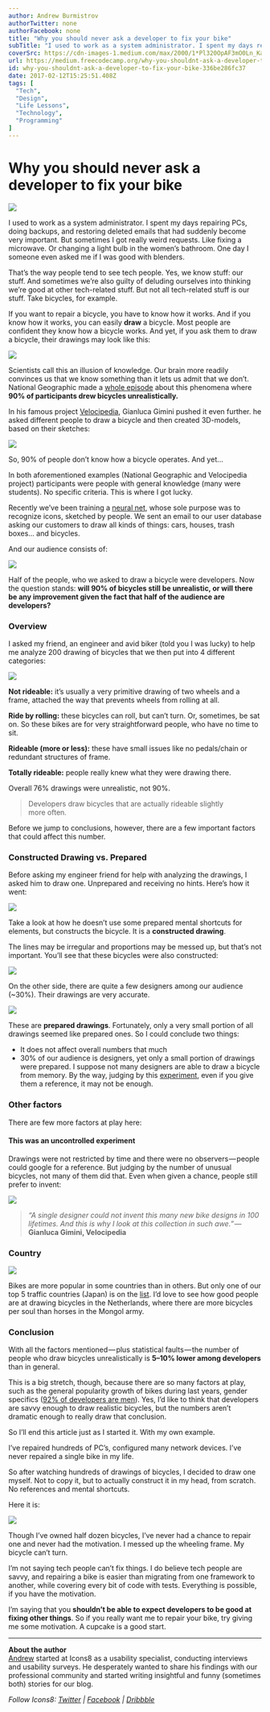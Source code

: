```yaml
---
author: Andrew Burmistrov
authorTwitter: none
authorFacebook: none
title: "Why you should never ask a developer to fix your bike"
subTitle: "I used to work as a system administrator. I spent my days repairing PCs, doing backups, and restoring deleted emails that had suddenly be..."
coverSrc: https://cdn-images-1.medium.com/max/2000/1*Pl320OpAF3mO0Ln_KaBqmA.jpeg
url: https://medium.freecodecamp.org/why-you-shouldnt-ask-a-developer-to-fix-your-bike-336be286fc37
id: why-you-shouldnt-ask-a-developer-to-fix-your-bike-336be286fc37
date: 2017-02-12T15:25:51.408Z
tags: [
  "Tech",
  "Design",
  "Life Lessons",
  "Technology",
  "Programming"
]
---
```

# Why you should never ask a developer to fix your bike







![](https://cdn-images-1.medium.com/max/2000/1*Pl320OpAF3mO0Ln_KaBqmA.jpeg)







I used to work as a system administrator. I spent my days repairing PCs, doing backups, and restoring deleted emails that had suddenly become very important. But sometimes I got really weird requests. Like fixing a microwave. Or changing a light bulb in the women’s bathroom. One day I someone even asked me if I was good with blenders.

That’s the way people tend to see tech people. Yes, we know stuff: our stuff. And sometimes we’re also guilty of deluding ourselves into thinking we’re good at other tech-related stuff. But not all tech-related stuff is our stuff. Take bicycles, for example.

If you want to repair a bicycle, you have to know how it works. And if you know how it works, you can easily **draw** a bicycle. Most people are confident they know how a bicycle works. And yet, if you ask them to draw a bicycle, their drawings may look like this:







![](https://cdn-images-1.medium.com/max/2000/0*3LFFumO8u7VyKlhc.png)







Scientists call this an illusion of knowledge. Our brain more readily convinces us that we know something than it lets us admit that we don’t. National Geographic made a [whole episode](http://www.dailymotion.com/video/x2aiyo7_what-you-dont-know-brain-games-episode-09_school) about this phenomena where **90% of participants drew bicycles unrealistically.**

In his famous project [Velocipedia](https://www.behance.net/gallery/35437979/Velocipedia), Gianluca Gimini pushed it even further. he asked different people to draw a bicycle and then created 3D-models, based on their sketches:



![](https://cdn-images-1.medium.com/max/1600/0*Xu87dF-p4VQiJUBM.png)



So, 90% of people don’t know how a bicycle operates. And yet…

In both aforementioned examples (National Geographic and Velocipedia project) participants were people with general knowledge (many were students). No specific criteria. This is where I got lucky.

Recently we’ve been training a [neural net](http://ai.icons8.com/), whose sole purpose was to recognize icons, sketched by people. We sent an email to our user database asking our customers to draw all kinds of things: cars, houses, trash boxes… and bicycles.

And our audience consists of:



![](https://cdn-images-1.medium.com/max/1600/0*6u-YsiKTNg06-mbJ.png)



Half of the people, who we asked to draw a bicycle were developers. Now the question stands: **will 90% of bicycles still be unrealistic, or will there be any improvement given the fact that half of the audience are developers?**

### Overview

I asked my friend, an engineer and avid biker (told you I was lucky) to help me analyze 200 drawing of bicycles that we then put into 4 different categories:



![](https://cdn-images-1.medium.com/max/1600/0*ZFKC57KLCwIOpsbg.png)



**Not rideable:** it’s usually a very primitive drawing of two wheels and a frame, attached the way that prevents wheels from rolling at all.

**Ride by rolling:** these bicycles can roll, but can’t turn. Or, sometimes, be sat on. So these bikes are for very straightforward people, who have no time to sit.

**Rideable (more or less):** these have small issues like no pedals/chain or redundant structures of frame.

**Totally rideable:** people really knew what they were drawing there.

Overall 76% drawings were unrealistic, not 90%.

> Developers draw bicycles that are actually rideable slightly more often.

Before we jump to conclusions, however, there are a few important factors that could affect this number.

### Constructed Drawing vs. Prepared

Before asking my engineer friend for help with analyzing the drawings, I asked him to draw one. Unprepared and receiving no hints. Here’s how it went:



![](https://cdn-images-1.medium.com/max/1600/1*CglH10bv1CzZ84O_kQXRqA.gif)



Take a look at how he doesn’t use some prepared mental shortcuts for elements, but constructs the bicycle. It is a **constructed drawing**.

The lines may be irregular and proportions may be messed up, but that’s not important. You’ll see that these bicycles were also constructed:



![](https://cdn-images-1.medium.com/max/1600/0*_QBQuxw7KWOxdAza.png)



On the other side, there are quite a few designers among our audience (~30%). Their drawings are very accurate.



![](https://cdn-images-1.medium.com/max/1600/0*j9L0pxfsHdRGBRQd.png)



These are **prepared drawings**. Fortunately, only a very small portion of all drawings seemed like prepared ones. So I could conclude two things:

*   It does not affect overall numbers that much
*   30% of our audience is designers, yet only a small portion of drawings were prepared. I suppose not many designers are able to draw a bicycle from memory. By the way, judging by this [experiment](https://icons8.com/articles/how-good-are-designers-at-following-references-a-fiverr-experiment/), even if you give them a reference, it may not be enough.

### Other factors

There are few more factors at play here:

#### This was an uncontrolled experiment

Drawings were not restricted by time and there were no observers — people could google for a reference. But judging by the number of unusual bicycles, not many of them did that. Even when given a chance, people still prefer to invent:



![](https://cdn-images-1.medium.com/max/1600/0*IEPzTqXr3gi2n11I.png)



> _“A single designer could not invent this many new bike designs in 100 lifetimes. And this is why I look at this collection in such awe.”_ — **Gianluca Gimini, Velocipedia**

### Country



![](https://cdn-images-1.medium.com/max/1600/0*YlnX8VkUSM1ne5F4.png)



Bikes are more popular in some countries than in others. But only one of our top 5 traffic countries (Japan) is on the [list](http://top10hell.com/top-10-countries-with-most-bicycles-per-capita/). I’d love to see how good people are at drawing bicycles in the Netherlands, where there are more bicycles per soul than horses in the Mongol army.

### Conclusion

With all the factors mentioned — plus statistical faults — the number of people who draw bicycles unrealistically is **5–10% lower among developers** than in general.

This is a big stretch, though, because there are so many factors at play, such as the general popularity growth of bikes during last years, gender specifics ([92% of developers are men](http://fusion.net/story/115998/survey-says-92-percent-of-software-developers-are-men/)). Yes, I’d like to think that developers are savvy enough to draw realistic bicycles, but the numbers aren’t dramatic enough to really draw that conclusion.

So I’ll end this article just as I started it. With my own example.

I’ve repaired hundreds of PC’s, configured many network devices. I’ve never repaired a single bike in my life.

So after watching hundreds of drawings of bicycles, I decided to draw one myself. Not to copy it, but to actually construct it in my head, from scratch. No references and mental shortcuts.

Here it is:



![](https://cdn-images-1.medium.com/max/1600/1*ygyL5MnmC-w-7uup57deuQ.gif)



Though I’ve owned half dozen bicycles, I’ve never had a chance to repair one and never had the motivation. I messed up the wheeling frame. My bicycle can’t turn.

I’m not saying tech people can’t fix things. I do believe tech people are savvy, and repairing a bike is easier than migrating from one framework to another, while covering every bit of code with tests. Everything is possible, if you have the motivation.

I’m saying that you **shouldn’t be able to expect developers to be good at fixing other things**. So if you really want me to repair your bike, try giving me some motivation. A cupcake is a good start.











* * *







**About the author**  
[Andrew](https://twitter.com/ABNovels) started at Icons8 as a usability specialist, conducting interviews and usability surveys. He desperately wanted to share his findings with our professional community and started writing insightful and funny (sometimes both) stories for our blog.

_Follow Icons8:_ [_Twitter_](https://twitter.com/icons_8) _|_ [_Facebook_](https://www.facebook.com/Icons8/) _|_ [_Dribbble_](https://dribbble.com/icons8)








